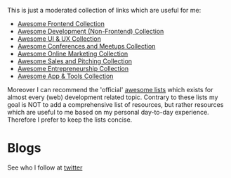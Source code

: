This is just a moderated collection of links which are useful for me:

* [Awesome Frontend Collection](frontend.md)
* [Awesome Development (Non-Frontend) Collection](webdev.md)
* [Awesome UI & UX Collection](design.md)
* [Awesome Conferences and Meetups Collection](connect.md)
* [Awesome Online Marketing Collection](marketing.md)
* [Awesome Sales and Pitching Collection](marketing.md)
* [Awesome Entrepreneurship Collection](entrepreneurship.md)
* [Awesome App & Tools Collection](apps.md)

Moreover I can recommend the 'official' [awesome lists](https://github.com/sindresorhus/awesome) which exists for almost every (web) development related topic. Contrary to these lists my goal is NOT to add a comprehensive list of resources, but rather resources which are useful to me based on my personal day-to-day experience. Therefore I prefer to keep the lists concise.

# Blogs

See who I follow at [twitter](https://twitter.com/html5_develop/following) 